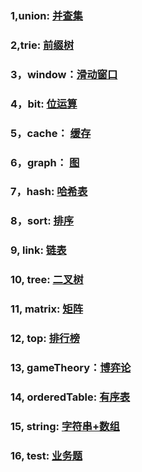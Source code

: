  ### 1,union: [并查集](https://github.com/sihaihou/algorithm/tree/master/src/com/reyco/algorithm/Union)
 ### 2,trie: [前缀树](https://github.com/sihaihou/algorithm/tree/master/src/com/reyco/algorithm/trie)
 ### 3，window：[滑动窗口](https://github.com/sihaihou/algorithm/tree/master/src/com/reyco/algorithm/window)
 ### 4，bit: [位运算](https://github.com/sihaihou/algorithm/tree/master/src/com/reyco/algorithm/bit)
 ### 5，cache： [缓存](https://github.com/sihaihou/algorithm/tree/master/src/com/reyco/algorithm/cache)
 ### 6，graph： [图](https://github.com/sihaihou/algorithm/tree/master/src/com/reyco/algorithm/graph)
 ### 7，hash: [哈希表](https://github.com/sihaihou/algorithm/tree/master/src/com/reyco/algorithm/hash)
 ### 8，sort: [排序](https://github.com/sihaihou/algorithm/tree/master/src/com/reyco/algorithm/sort)
 ### 9, link: [链表](https://github.com/sihaihou/algorithm/tree/master/src/com/reyco/algorithm/link)
 ### 10, tree: [二叉树](https://github.com/sihaihou/algorithm/tree/master/src/com/reyco/algorithm/tree)
 ### 11, matrix: [矩阵](https://github.com/sihaihou/algorithm/tree/master/src/com/reyco/algorithm/matrix)
 ### 12, top: [排行榜](https://github.com/sihaihou/algorithm/tree/master/src/com/reyco/algorithm/top)
 ### 13, gameTheory：[博弈论](https://github.com/sihaihou/algorithm/tree/master/src/com/reyco/algorithm/gameTheory)
 ### 14, orderedTable: [有序表](https://github.com/sihaihou/algorithm/tree/master/src/com/reyco/algorithm/orderedTable)
 ### 15, string: [字符串+数组](https://github.com/sihaihou/algorithm/tree/master/src/com/reyco/algorithm/string)
 ### 16, test: [业务题](https://github.com/sihaihou/algorithm/tree/master/src/com/reyco/algorithm/test)
